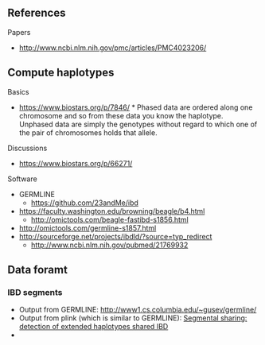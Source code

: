 ## References

Papers

* http://www.ncbi.nlm.nih.gov/pmc/articles/PMC4023206/

## Compute haplotypes

Basics

* https://www.biostars.org/p/7846/
      * Phased data are ordered along one chromosome and so from these data you know the haplotype. Unphased data are
        simply the genotypes without regard to which one of the pair of chromosomes holds that allele.

Discussions

* https://www.biostars.org/p/66271/

Software

* GERMLINE
     * https://github.com/23andMe/ibd
* https://faculty.washington.edu/browning/beagle/b4.html
    * http://omictools.com/beagle-fastibd-s1856.html
* http://omictools.com/germline-s1857.html
* http://sourceforge.net/projects/ibdld/?source=typ_redirect
    * http://www.ncbi.nlm.nih.gov/pubmed/21769932

## Data foramt

### IBD segments

* Output from GERMLINE: http://www1.cs.columbia.edu/~gusev/germline/
* Output from plink (which is similar to GERMLINE): [Segmental sharing: detection of extended haplotypes shared IBD](http://pngu.mgh.harvard.edu/~purcell/plink/ibdibs.shtml#segments)
* 
